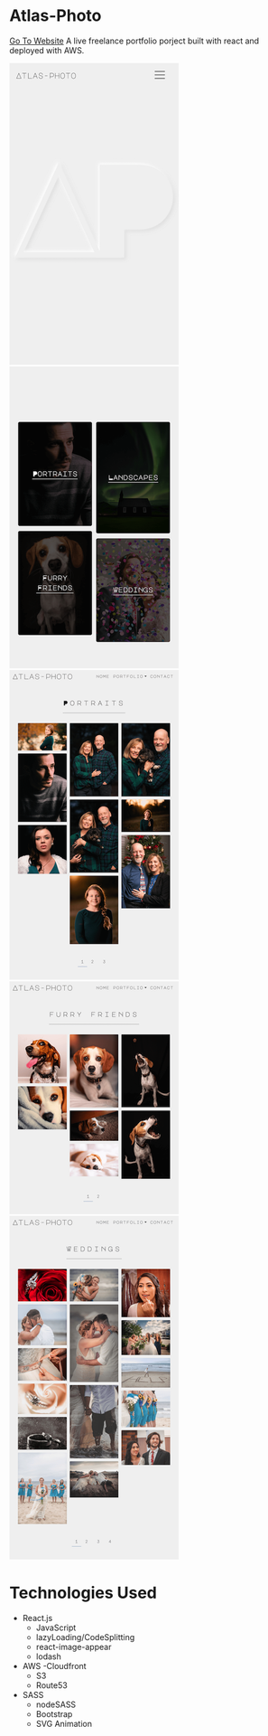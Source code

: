 # Atlas-Photo

[Go To Website](www.atlas-photo.com)
A live freelance portfolio porject built with react and deployed with AWS.

![preview](./src/images/landing.png) ![preview](./src/images/landing2.png)
![preview](./src/images/portPreview.png) ![preview](./src/images/pupPreview.png)
![preview](./src/images/weddingPreview.png)

# Technologies Used

- React.js
  - JavaScript
  - lazyLoading/CodeSplitting
  - react-image-appear
  - lodash
- AWS
  -Cloudfront
  - S3
  - Route53
- SASS
  - nodeSASS
  - Bootstrap
  - SVG Animation
